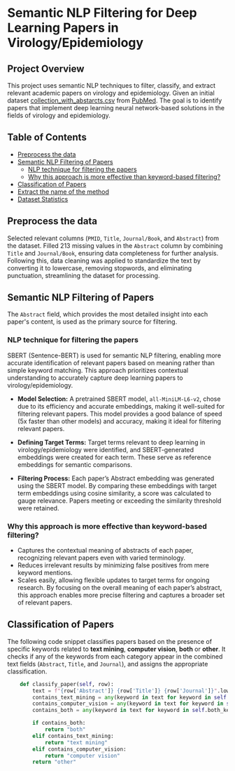 # Semantic NLP Filtering for Deep Learning Papers in Virology/Epidemiology

## Project Overview
This project uses semantic NLP techniques to filter, classify, and extract relevant academic papers on virology and epidemiology. Given an initial dataset [collection_with_abstarcts.csv](https://github.com/Pravitha92/Semantic_NLP_Filtering/blob/main/collection_with_abstracts.csv) from [PubMed](https://pubmed.ncbi.nlm.nih.gov/). The goal is to identify papers that implement deep learning neural network-based solutions in the fields of virology and epidemiology.

## Table of Contents
* [Preprocess the data](https://github.com/Pravitha92/Semantic_NLP_Filtering/blob/main/README.md#preprocess-the-data)
* [Semantic NLP Filtering of Papers](https://github.com/Pravitha92/Semantic_NLP_Filtering/blob/main/README.md#semantic-nlp-filtering-of-papers)
    * [NLP technique for filtering the papers](https://github.com/Pravitha92/Semantic_NLP_Filtering/blob/main/README.md#nlp-technique-for-filtering-the-papers)
    * [Why this approach is more effective than keyword-based filtering?](https://github.com/Pravitha92/Semantic_NLP_Filtering/blob/main/README.md#why-this-approach-is-more-effective-than-keyword-based-filtering)
* [Classification of Papers](https://github.com/Pravitha92/Semantic_NLP_Filtering/blob/main/README.md#classification-of-papers)
* [Extract the name of the method]()
* [Dataset Statistics]()

## Preprocess the data
Selected relevant columns (`PMID`, `Title`, `Journal/Book`, and `Abstract`) from the dataset. Filled 213 missing values in the `Abstract` column by combining 
`Title`  and `Journal/Book`, ensuring data completeness for further analysis. Following this, data cleaning was applied to standardize the text by converting it 
to lowercase, removing stopwords, and eliminating punctuation, streamlining the dataset for processing.

## Semantic NLP Filtering of Papers
The `Abstract` field, which provides the most detailed insight into each paper's content, is used as the primary source for filtering.
### NLP technique for filtering the papers
SBERT (Sentence-BERT) is used for semantic NLP filtering, enabling more accurate identification of relevant papers based on meaning rather than simple keyword matching. This approach prioritizes contextual understanding to accurately capture deep learning papers to virology/epidemiology.
- **Model Selection:**
    A pretrained SBERT model, `all-MiniLM-L6-v2`, chose due to its efficiency and accurate embeddings, making it well-suited for filtering relevant papers. This 
   model provides a good balance of speed (5x faster than other models) and accuracy, making it ideal for filtering relevant papers.
  
- **Defining Target Terms:** 
    Target terms relevant to deep learning in virology/epidemiology were identified, and SBERT-generated embeddings were created for each term. These serve as          reference embeddings for semantic comparisons.
  
- **Filtering Process:**
 Each paper’s Abstract embedding was generated using the SBERT model. By comparing these embeddings with target term embeddings using cosine similarity, a score was calculated to gauge relevance. Papers meeting or exceeding the similarity threshold were retained.

### Why this approach is more effective than keyword-based filtering?
- Captures the contextual meaning of abstracts of each paper, recognizing relevant papers even with varied terminology.
- Reduces irrelevant results by minimizing false positives from mere keyword mentions.
- Scales easily, allowing flexible updates to target terms for ongoing research.
By focusing on the overall meaning of each paper’s abstract, this approach enables more precise filtering and captures a broader set of relevant papers.

## Classification of Papers 
The following code snippet classifies papers based on the presence of specific keywords related to **text mining**, **computer vision**, **both** or **other**. It checks if any of the keywords from each category appear in the combined text fields (`Abstract`, `Title`, and `Journal`), and assigns the appropriate classification.

```python
    def classify_paper(self, row):
        text = f"{row['Abstract']} {row['Title']} {row['Journal']}".lower()
        contains_text_mining = any(keyword in text for keyword in self.text_mining_keywords)
        contains_computer_vision = any(keyword in text for keyword in self.computer_vision_keywords)
        contains_both = any(keyword in text for keyword in self.both_keywords)

        if contains_both:
            return "both"
        elif contains_text_mining:
            return "text mining"
        elif contains_computer_vision:
            return "computer vision"
        return "other"






